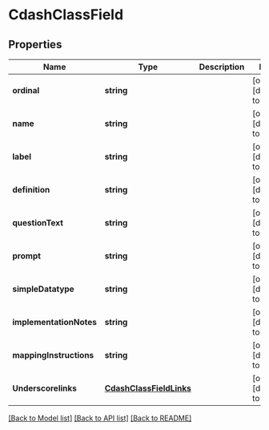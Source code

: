# CdashClassField

## Properties
Name | Type | Description | Notes
------------ | ------------- | ------------- | -------------
**ordinal** | **string** |  | [optional] [default to null]
**name** | **string** |  | [optional] [default to null]
**label** | **string** |  | [optional] [default to null]
**definition** | **string** |  | [optional] [default to null]
**questionText** | **string** |  | [optional] [default to null]
**prompt** | **string** |  | [optional] [default to null]
**simpleDatatype** | **string** |  | [optional] [default to null]
**implementationNotes** | **string** |  | [optional] [default to null]
**mappingInstructions** | **string** |  | [optional] [default to null]
**Underscorelinks** | [**CdashClassFieldLinks**](CdashClassFieldLinks.md) |  | [optional] [default to null]

[[Back to Model list]](../README.md#documentation-for-models) [[Back to API list]](../README.md#documentation-for-api-endpoints) [[Back to README]](../README.md)


